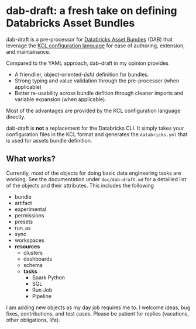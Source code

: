 # dab-draft: a fresh take on defining Databricks Asset Bundles

dab-draft is a pre-processor for [Databricks Asset Bundles](https://docs.databricks.com/en/dev-tools/bundles/index.html) (DAB) that leverage the [KCL configuration language](https://kcl-lang.org/) for ease of authoring, extension, and maintainance.

Compared to the YAML approach, dab-draft in my opinion provides

* A friendlier, object-oriented-*(ish)* definition for bundles.
* Strong typing and value validation through the pre-processor (when applicable)
* Better re-usability across bundle defition through cleaner imports and variable expansion (when applicable).

Most of the advantages are provided by the KCL configuration language directly.

dab-draft is **not** a replacement for the Databricks CLI. It simply takes your configuration files in the KCL format and generates the `databricks.yml` that is used for assets bundle definition.

## What works?

Currently, most of the objects for doing basic data engineering tasks are working. See the documentation under `doc/dab-draft.md` for a detailled list of the objects and their attributes. This includes the following

* bundle
* artifact
* experimental
* permissions
* presets
* run_as
* sync
* workspaces
* **resources**
  * clusters
  * dashboards
  * schema
  * **tasks**
    * Spark Python
    * SQL
    * Run Job
    * Pipeline

I am adding new objects as my day job requires me to. I welcome ideas, bug fixes, contributions, and test cases. Please be patient for replies (vacations, other obligations, life).
